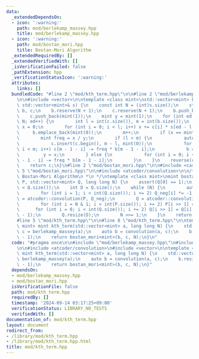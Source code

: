 ```yaml
---
data:
  _extendedDependsOn:
  - icon: ':warning:'
    path: mod/berlekamp_massey.hpp
    title: mod/berlekamp_massey.hpp
  - icon: ':warning:'
    path: mod/bostan_mori.hpp
    title: Bostan-Mori Algorithm
  _extendedRequiredBy: []
  _extendedVerifiedWith: []
  _isVerificationFailed: false
  _pathExtension: hpp
  _verificationStatusIcon: ':warning:'
  attributes:
    links: []
  bundledCode: "#line 2 \"mod/kth_term.hpp\"\n\n#line 2 \"mod/berlekamp_massey.hpp\"\
    \n\n#include <vector>\n\ntemplate <class mint>\nstd::vector<mint> berlekamp_massey(const\
    \ std::vector<mint>& s) {\n    const int N = (int)s.size();\n    std::vector<mint>\
    \ b, c;\n    b.reserve(N + 1);\n    c.reserve(N + 1);\n    b.push_back(mint(1));\n\
    \    c.push_back(mint(1));\n    mint y = mint(1);\n    for (int ed = 1; ed <=\
    \ N; ed++) {\n        int l = int(c.size()), m = int(b.size());\n        mint\
    \ x = 0;\n        for (int i = 0; i < l; i++) x += c[i] * s[ed - l + i];\n   \
    \     b.emplace_back(mint(0));\n        m++;\n        if (x == mint(0)) continue;\n\
    \        mint freq = x / y;\n        if (l < m) {\n            auto tmp = c;\n\
    \            c.insert(c.begin(), m - l, mint(0));\n            for (int i = 0;\
    \ i < m; i++) c[m - 1 - i] -= freq * b[m - 1 - i];\n            b = tmp;\n   \
    \         y = x;\n        } else {\n            for (int i = 0; i < m; i++) c[l\
    \ - 1 - i] -= freq * b[m - 1 - i];\n        }\n    }\n    reverse(c.begin(), c.end());\n\
    \    return c;\n}\n#line 2 \"mod/bostan_mori.hpp\"\n\n#include <cassert>\n#line\
    \ 5 \"mod/bostan_mori.hpp\"\n\n#include <atcoder/convolution>\n\n/**\n * @brief\
    \ Bostan-Mori Algorithm\n *\n */\ntemplate <class mint>\nmint bostan_mori(std::vector<mint>\
    \ P, std::vector<mint> Q, long long N) {\n    assert(Q[0] == 1);\n    assert(P.size()\
    \ < Q.size());\n    int D = Q.size();\n    while (N) {\n        auto Q_neg = Q;\n\
    \        for (int i = 1; i < int(Q.size()); i += 2) Q_neg[i] *= -1;\n        P\
    \ = atcoder::convolution(P, Q_neg);\n        Q = atcoder::convolution(Q, Q_neg);\n\
    \        for (int i = N & 1; i < int(P.size()); i += 2) P[i >> 1] = P[i];\n  \
    \      for (int i = 0; i < int(Q.size()); i += 2) Q[i >> 1] = Q[i];\n        P.resize(D\
    \ - 1);\n        Q.resize(D);\n        N >>= 1;\n    }\n    return P[0];\n}\n\
    #line 5 \"mod/kth_term.hpp\"\n\n#line 8 \"mod/kth_term.hpp\"\n\ntemplate <class\
    \ mint> mint kth_term(std::vector<mint> a, long long N) {\n    std::vector<mint>\
    \ c = berlekamp_massey(a);\n    auto b = convolution(a, c);\n    b.resize(c.size()\
    \ - 1);\n    return bostan_mori<mint>(b, c, N);\n}\n"
  code: "#pragma once\n\n#include \"mod/berlekamp_massey.hpp\"\n#include \"mod/bostan_mori.hpp\"\
    \n\n#include <atcoder/convolution>\n#include <vector>\n\ntemplate <class mint>\
    \ mint kth_term(std::vector<mint> a, long long N) {\n    std::vector<mint> c =\
    \ berlekamp_massey(a);\n    auto b = convolution(a, c);\n    b.resize(c.size()\
    \ - 1);\n    return bostan_mori<mint>(b, c, N);\n}"
  dependsOn:
  - mod/berlekamp_massey.hpp
  - mod/bostan_mori.hpp
  isVerificationFile: false
  path: mod/kth_term.hpp
  requiredBy: []
  timestamp: '2024-09-14 03:17:25+09:00'
  verificationStatus: LIBRARY_NO_TESTS
  verifiedWith: []
documentation_of: mod/kth_term.hpp
layout: document
redirect_from:
- /library/mod/kth_term.hpp
- /library/mod/kth_term.hpp.html
title: mod/kth_term.hpp
---
```

